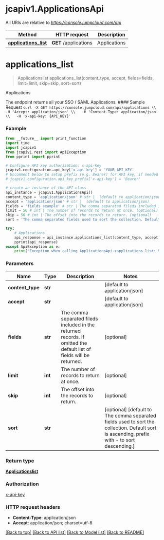# jcapiv1.ApplicationsApi

All URIs are relative to *https://console.jumpcloud.com/api*

Method | HTTP request | Description
------------- | ------------- | -------------
[**applications_list**](ApplicationsApi.md#applications_list) | **GET** /applications | Applications


# **applications_list**
> Applicationslist applications_list(content_type, accept, fields=fields, limit=limit, skip=skip, sort=sort)

Applications

The endpoint returns all your SSO / SAML Applications.  #### Sample Request ``` curl -X GET https://console.jumpcloud.com/api/applications \\   -H 'Accept: application/json' \\   -H 'Content-Type: application/json' \\   -H 'x-api-key: {API_KEY}'   ```

### Example 
```python
from __future__ import print_function
import time
import jcapiv1
from jcapiv1.rest import ApiException
from pprint import pprint

# Configure API key authorization: x-api-key
jcapiv1.configuration.api_key['x-api-key'] = 'YOUR_API_KEY'
# Uncomment below to setup prefix (e.g. Bearer) for API key, if needed
# jcapiv1.configuration.api_key_prefix['x-api-key'] = 'Bearer'

# create an instance of the API class
api_instance = jcapiv1.ApplicationsApi()
content_type = 'application/json' # str |  (default to application/json)
accept = 'application/json' # str |  (default to application/json)
fields = 'fields_example' # str | The comma separated fileds included in the returned records. If omitted the default list of fields will be returned. (optional)
limit = 56 # int | The number of records to return at once. (optional)
skip = 56 # int | The offset into the records to return. (optional)
sort = 'The comma separated fields used to sort the collection. Default sort is ascending, prefix with - to sort descending.' # str |  (optional) (default to The comma separated fields used to sort the collection. Default sort is ascending, prefix with - to sort descending.)

try: 
    # Applications
    api_response = api_instance.applications_list(content_type, accept, fields=fields, limit=limit, skip=skip, sort=sort)
    pprint(api_response)
except ApiException as e:
    print("Exception when calling ApplicationsApi->applications_list: %s\n" % e)
```

### Parameters

Name | Type | Description  | Notes
------------- | ------------- | ------------- | -------------
 **content_type** | **str**|  | [default to application/json]
 **accept** | **str**|  | [default to application/json]
 **fields** | **str**| The comma separated fileds included in the returned records. If omitted the default list of fields will be returned. | [optional] 
 **limit** | **int**| The number of records to return at once. | [optional] 
 **skip** | **int**| The offset into the records to return. | [optional] 
 **sort** | **str**|  | [optional] [default to The comma separated fields used to sort the collection. Default sort is ascending, prefix with - to sort descending.]

### Return type

[**Applicationslist**](Applicationslist.md)

### Authorization

[x-api-key](../README.md#x-api-key)

### HTTP request headers

 - **Content-Type**: application/json
 - **Accept**: application/json; charset=utf-8

[[Back to top]](#) [[Back to API list]](../README.md#documentation-for-api-endpoints) [[Back to Model list]](../README.md#documentation-for-models) [[Back to README]](../README.md)

